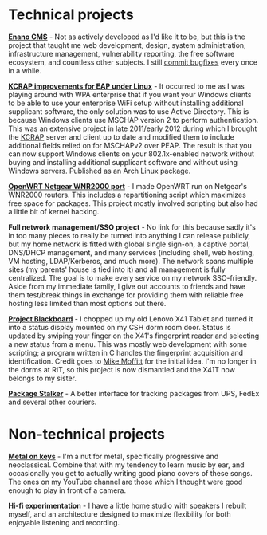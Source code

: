 <!-- title: projects -->

Technical projects
==================

**[Enano CMS](http://enanocms.org/)** - Not as actively developed as I'd like it to be, but this is the project that taught me web development, design, system administration, infrastructure management, vulnerability reporting, the free software ecosystem, and countless other subjects. I still [commit bugfixes](http://hg.enanocms.org/repos/enano-1.1/) every once in a while.
	
**[KCRAP improvements for EAP under Linux](https://aur.archlinux.org/packages.php?ID=53870)** - It occurred to me as I was playing around with WPA enterprise that if you want your Windows clients to be able to use your enterprise WiFi setup without installing additional supplicant software, the only solution was to use Active Directory. This is because Windows clients use MSCHAP version 2 to perform authentication. This was an extensive project in late 2011/early 2012 during which I brought the [<acronym title="Kerberos Challenge-Response Authentication Protocol">KCRAP</acronym>](http://www.spock.org/kcrap/) server and client up to date and modified them to include additional fields relied on for MSCHAPv2 over PEAP. The result is that you can now support Windows clients on your 802.1x-enabled network without buying and installing additional supplicant software and without using Windows servers. Published as an Arch Linux package.

**[OpenWRT Netgear WNR2000 port](https://forum.openwrt.org/viewtopic.php?id=18279)** - I made OpenWRT run on Netgear's WNR2000 routers. This includes a repartitioning script which maximizes free space for packages. This project mostly involved scripting but also had a little bit of kernel hacking.

**Full network management/SSO project** - No link for this because sadly it's in too many pieces to really be turned into anything I can release publicly, but my home network is fitted with global single sign-on, a captive portal, DNS/DHCP management, and many services (including shell, web hosting, VM hosting, LDAP/Kerberos, and much more). The network spans multiple sites (my parents' house is tied into it) and all management is fully centralized. The goal is to make every service on my network SSO-friendly. Aside from my immediate family, I give out accounts to friends and have them test/break things in exchange for providing them with reliable free hosting less limited than most options out there.
	
**[Project Blackboard](https://www.youtube.com/watch?v=k1qLc2DUyL8)** - I chopped up my old Lenovo X41 Tablet and turned it into a status display mounted on my CSH dorm room door. Status is updated by swiping your finger on the X41's fingerprint reader and selecting a new status from a menu. This was mostly web development with some scripting; a program written in C handles the fingerprint acquisition and identification. Credit goes to [Mike Moffitt](http://mikejmoffitt.com/) for the initial idea. I'm no longer in the dorms at RIT, so this project is now dismantled and the X41T now belongs to my sister.
	
**[Package Stalker](/packagestalker)** - A better interface for tracking packages from UPS, FedEx and several other couriers.

Non-technical projects
======================

**[Metal on keys](http://www.youtube.com/user/danfuhry)** - I'm a nut for metal, specifically progressive and neoclassical. Combine that with my tendency to learn music by ear, and occasionally you get to actually writing good piano covers of these songs. The ones on my YouTube channel are those which I thought were good enough to play in front of a camera.
	
**Hi-fi experimentation** - I have a little home studio with speakers I rebuilt myself, and an architecture designed to maximize flexibility for both enjoyable listening and recording.
